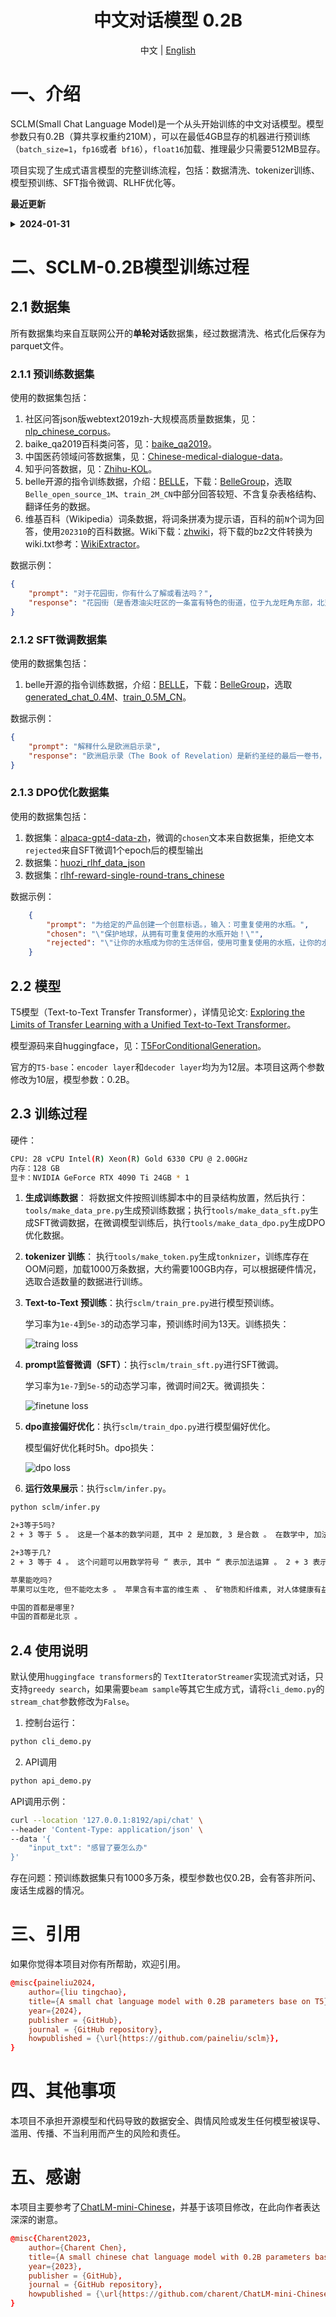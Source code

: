 <div align="center">

# 中文对话模型 0.2B

中文  | [English](./README.en.md)  

</div>
 
# 一、介绍 
SCLM(Small Chat Language Model)是一个从头开始训练的中文对话模型。模型参数只有0.2B（算共享权重约210M），可以在最低4GB显存的机器进行预训练（`batch_size=1`，`fp16`或者` bf16`），`float16`加载、推理最少只需要512MB显存。

项目实现了生成式语言模型的完整训练流程，包括：数据清洗、tokenizer训练、模型预训练、SFT指令微调、RLHF优化等。 

**最近更新**

<details close> 
<summary> <b>2024-01-31</b> </summary>
- 项目开源， 开放模型权重供下载。 <br/>
</details>


# 二、SCLM-0.2B模型训练过程 

## 2.1 数据集
所有数据集均来自互联网公开的**单轮对话**数据集，经过数据清洗、格式化后保存为parquet文件。

### 2.1.1 预训练数据集

使用的数据集包括： 

1. 社区问答json版webtext2019zh-大规模高质量数据集，见：[nlp_chinese_corpus](https://github.com/brightmart/nlp_chinese_corpus)。
2. baike_qa2019百科类问答，见：[baike_qa2019](https://aistudio.baidu.com/datasetdetail/107726)。
3. 中国医药领域问答数据集，见：[Chinese-medical-dialogue-data](https://github.com/Toyhom/Chinese-medical-dialogue-data)。
4. 知乎问答数据，见：[Zhihu-KOL](https://huggingface.co/datasets/wangrui6/Zhihu-KOL)。
5. belle开源的指令训练数据，介绍：[BELLE](https://github.com/LianjiaTech/BELLE)，下载：[BelleGroup](https://huggingface.co/BelleGroup)，选取`Belle_open_source_1M`、`train_2M_CN`中部分回答较短、不含复杂表格结构、翻译任务的数据。
6. 维基百科（Wikipedia）词条数据，将词条拼凑为提示语，百科的前`N`个词为回答，使用`202310`的百科数据。Wiki下载：[zhwiki](https://dumps.wikimedia.org/zhwiki/)，将下载的bz2文件转换为wiki.txt参考：[WikiExtractor](https://github.com/apertium/WikiExtractor)。 

数据示例：
```json
{
    "prompt": "对于花园街，你有什么了解或看法吗？",
    "response": "花园街（是香港油尖旺区的一条富有特色的街道，位于九龙旺角东部，北至界限街，南至登打士街，与通菜街及洗衣街等街道平行。现时这条街道是香港著名的购物区之一。位于亚皆老街以南的一段花园街，也就是\"波鞋街\"整条街约150米长，有50多间售卖运动鞋和运动用品的店舖。旺角道至太子道西一段则为排档区，售卖成衣、蔬菜和水果等。花园街一共分成三段。明清时代，花园街是芒角村栽种花卉的地方。此外，根据历史专家郑宝鸿的考证：花园街曾是1910年代东方殷琴拿烟厂的花园。纵火案。自2005年起，花园街一带最少发生5宗纵火案，当中4宗涉及排档起火。2010年。2010年12月6日，花园街222号一个卖鞋的排档于凌晨5时许首先起火，浓烟涌往旁边住宅大厦，消防接报4"
}
```
### 2.1.2 SFT微调数据集

使用的数据集包括： 
1. belle开源的指令训练数据，介绍：[BELLE](https://github.com/LianjiaTech/BELLE)，下载：[BelleGroup](https://huggingface.co/BelleGroup)，选取[generated_chat_0.4M](https://huggingface.co/datasets/BelleGroup/generated_chat_0.4M)、[train_0.5M_CN](https://huggingface.co/datasets/BelleGroup/train_0.5M_CN)。

数据示例：
```json
{
    "prompt": "解释什么是欧洲启示录",
    "response": "欧洲启示录（The Book of Revelation）是新约圣经的最后一卷书，也被称为《启示录》、《默示录》或《约翰默示录》。这本书从宗教的角度描述了世界末日的来临，以及上帝对世界的审判和拯救。 书中的主题包括来临的基督的荣耀，上帝对人性的惩罚和拯救，以及魔鬼和邪恶力量的存在。欧洲启示录是一个充满象征和暗示的文本，对于解读和理解有许多不同的方法和观点。"
}
```

### 2.1.3 DPO优化数据集

使用的数据集包括：

1. 数据集：[alpaca-gpt4-data-zh](https://huggingface.co/datasets/c-s-ale/alpaca-gpt4-data-zh)，微调的`chosen`文本来自数据集，拒绝文本`rejected`来自SFT微调1个epoch后的模型输出
2. 数据集：[huozi_rlhf_data_json](https://huggingface.co/datasets/Skepsun/huozi_rlhf_data_json)
3. 数据集：[rlhf-reward-single-round-trans_chinese](https://huggingface.co/datasets/beyond/rlhf-reward-single-round-trans_chinese)

数据示例：
```json
    {
        "prompt": "为给定的产品创建一个创意标语。，输入：可重复使用的水瓶。",
        "chosen": "\"保护地球，从拥有可重复使用的水瓶开始！\"",
        "rejected": "\"让你的水瓶成为你的生活伴侣，使用可重复使用的水瓶，让你的水瓶成为你的伙伴\""
    }
```

## 2.2 模型

T5模型（Text-to-Text Transfer Transformer），详情见论文: [Exploring the Limits of Transfer Learning with a Unified Text-to-Text Transformer](https://arxiv.org/abs/1910.10683)。

模型源码来自huggingface，见：[T5ForConditionalGeneration](https://github.com/huggingface/transformers/blob/main/src/transformers/models/t5/modeling_t5.py#L1557)。

官方的`T5-base`：`encoder layer`和`decoder layer`均为为12层。本项目这两个参数修改为10层，模型参数：0.2B。

## 2.3 训练过程
硬件：
```bash
CPU: 28 vCPU Intel(R) Xeon(R) Gold 6330 CPU @ 2.00GHz
内存：128 GB
显卡：NVIDIA GeForce RTX 4090 Ti 24GB * 1
```
1. **生成训练数据**： 将数据文件按照训练脚本中的目录结构放置，然后执行：`tools/make_data_pre.py`生成预训练数据；执行`tools/make_data_sft.py`生成SFT微调数据，在微调模型训练后，执行`tools/make_data_dpo.py`生成DPO优化数据。

2. **tokenizer 训练**： 执行`tools/make_token.py`生成`tonknizer`，训练库存在OOM问题，加载1000万条数据，大约需要100GB内存，可以根据硬件情况，选取合适数量的数据进行训练。

3. **Text-to-Text 预训练**：执行`sclm/train_pre.py`进行模型预训练。

    学习率为`1e-4`到`5e-3`的动态学习率，预训练时间为13天。训练损失： 

    ![traing loss](img/train_loss.png) 

4. **prompt监督微调（SFT）**：执行`sclm/train_sft.py`进行SFT微调。 

    学习率为`1e-7`到`5e-5`的动态学习率，微调时间2天。微调损失： 
   
    ![finetune loss](img/train_sft_loss.png) 

5. **dpo直接偏好优化**：执行`sclm/train_dpo.py`进行模型偏好优化。 

    模型偏好优化耗时5h。dpo损失： 
 
    ![dpo loss](img/train_dpo_loss.png) 

6. **运行效果展示**：执行`sclm/infer.py`。 
```bash
python sclm/infer.py

2+3等于5吗?
2 + 3 等于 5 。 这是一个基本的数学问题, 其中 2 是加数, 3 是合数 。 在数学中, 加法是一种基本的运算, 用于将两个或多个数字相加以获得它们的总和 。 在这个问题中, 数字 2 和数字 3 是两个加数, 它们相加得到 5 。 因此, 答案是 5 。

2+3等于几?
2 + 3 等于 4 。 这个问题可以用数学符号 “ 表示, 其中 “ 表示加法运算 。 2 + 3 表示将 2 和 3 相加, 得到 4 。 因此, 2 + 3 等于 4 。

苹果能吃吗?
苹果可以生吃, 但不能吃太多 。 苹果含有丰富的维生素 、 矿物质和纤维素, 对人体健康有益 。 但是, 苹果的营养价值和营养价值会受到许多因素的影响, 如品种 、 营养成分 、 食用方法 、 营养成分和营养价值等 。 因此, 苹果不能吃太多 。

中国的首都是哪里?
中国的首都是北京 。

```

## 2.4 使用说明

默认使用`huggingface transformers`的 `TextIteratorStreamer`实现流式对话，只支持`greedy search`，如果需要`beam sample`等其它生成方式，请将`cli_demo.py`的`stream_chat`参数修改为`False`。

1. 控制台运行：
```bash
python cli_demo.py
```

2. API调用
```bash
python api_demo.py
```

API调用示例：
```bash
curl --location '127.0.0.1:8192/api/chat' \
--header 'Content-Type: application/json' \
--data '{
    "input_txt": "感冒了要怎么办"
}'
```

存在问题：预训练数据集只有1000多万条，模型参数也仅0.2B，会有答非所问、废话生成器的情况。

# 三、引用

如果你觉得本项目对你有所帮助，欢迎引用。

```conf
@misc{paineliu2024,
    author={liu tingchao},
    title={A small chat language model with 0.2B parameters base on T5},
    year={2024},
    publisher = {GitHub},
    journal = {GitHub repository},
    howpublished = {\url{https://github.com/paineliu/sclm}},
}
```

# 四、其他事项
本项目不承担开源模型和代码导致的数据安全、舆情风险或发生任何模型被误导、滥用、传播、不当利用而产生的风险和责任。

# 五、感谢

本项目主要参考了[ChatLM-mini-Chinese](https://github.com/charent/ChatLM-mini-Chinese)，并基于该项目修改，在此向作者表达深深的谢意。
```conf
@misc{Charent2023,
    author={Charent Chen},
    title={A small chinese chat language model with 0.2B parameters base on T5},
    year={2023},
    publisher = {GitHub},
    journal = {GitHub repository},
    howpublished = {\url{https://github.com/charent/ChatLM-mini-Chinese}},
}
```
